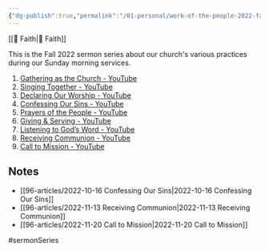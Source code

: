 ```yaml
---
{"dg-publish":true,"permalink":"/01-personal/work-of-the-people-2022-fall/","dgShowBacklinks":false}
---
```



[[📘 Faith\|📘 Faith]]

This is the Fall 2022 sermon series about our church's various practices during our Sunday morning services.

1. [Gathering as the Church - YouTube](https://www.youtube.com/watch?v=BufDGG7SRjo)
2. [Singing Together - YouTube](https://www.youtube.com/watch?v=WSBLdt6ywKE)
3. [Declaring Our Worship - YouTube](https://www.youtube.com/watch?v=DAFRI7I2fEI)
4. [Confessing Our Sins - YouTube](https://www.youtube.com/watch?v=vQvhynwhYws&t=19s)
5. [Prayers of the People - YouTube](https://www.youtube.com/watch?v=MbCRCpYJ9LU)
6. [Giving & Serving - YouTube](https://www.youtube.com/watch?v=vVEYjnYWA_M)
7. [Listening to God’s Word - YouTube](https://www.youtube.com/watch?v=7OMVbNU6ar0)
8. [Receiving Communion - YouTube](https://www.youtube.com/watch?v=sSl4yYrKfPs)
9. [Call to Mission - YouTube](https://www.youtube.com/watch?v=dweq86FGylY)

## Notes

* [[96-articles/2022-10-16 Confessing Our Sins\|2022-10-16 Confessing Our Sins]]
* [[96-articles/2022-11-13 Receiving Communion\|2022-11-13 Receiving Communion]]
* [[96-articles/2022-11-20 Call to Mission\|2022-11-20 Call to Mission]]

#sermonSeries 